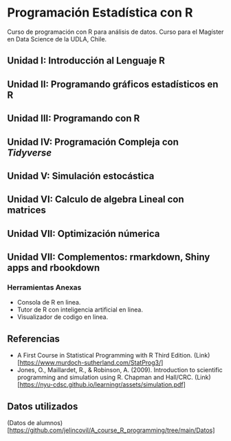# Programación Estadística con R

Curso de programación con R para análisis de datos. Curso para el Magíster en Data Science de la UDLA, Chile.

## Unidad I:  Introducción al Lenguaje R

## Unidad II: Programando gráficos estadísticos en R

## Unidad III: Programando con R

## Unidad IV: Programación Compleja con *Tidyverse*

## Unidad V: Simulación estocástica

## Unidad VI: Calculo de algebra Lineal con matrices

## Unidad VII: Optimización númerica 

## Unidad VII: Complementos: rmarkdown, Shiny apps and rbookdown

### Herramientas Anexas
- Consola de R en linea.
- Tutor de R con inteligencia artificial en linea.
- Visualizador de codigo en linea.

  
## Referencias
- A First Course in Statistical Programming with R Third Edition. (Link)[https://www.murdoch-sutherland.com/StatProg3/]
- Jones, O., Maillardet, R., & Robinson, A. (2009). Introduction to scientific programming and simulation using R. Chapman and Hall/CRC. (Link)[https://nyu-cdsc.github.io/learningr/assets/simulation.pdf]
## Datos utilizados
(Datos de alumnos)[https://github.com/jelincovil/A_course_R_programming/tree/main/Datos]

